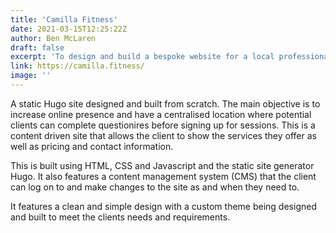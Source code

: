 ```yaml
---
title: 'Camilla Fitness'
date: 2021-03-15T12:25:22Z
author: Ben McLaren
draft: false
excerpt: 'To design and build a bespoke website for a local professional looking to expand their business'
link: https://camilla.fitness/
image: ''
---
```


A static Hugo site designed and built from scratch. The main objective is to increase online presence and have a centralised location where potential clients can complete questionires before signing up for sessions. This is a content driven site that allows the client to show the services they offer as well as pricing and contact information.

This is built using HTML, CSS and Javascript and the static site generator Hugo. It also features a content management system (CMS) that the client can log on to and make changes to the site as and when they need to.

It features a clean and simple design with a custom theme being designed and built to meet the clients needs and requirements.
